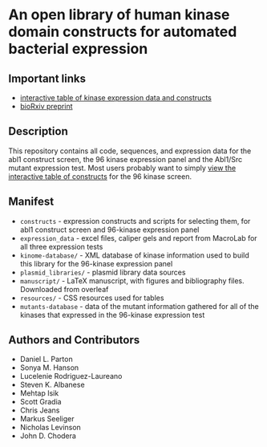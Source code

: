# An open library of human kinase domain constructs for automated bacterial expression

## Important links

* [interactive table of kinase expression data and constructs](http://choderalab.github.io/kinome-data/kinase_constructs-addgene_hip_sgc.html)
* [bioRxiv preprint](http://biorxiv.org/content/early/2016/02/03/038711)

## Description

This repository contains all code, sequences, and expression data for the abl1 construct screen, the 96 kinase expression panel and the Abl1/Src mutant expression test. 
Most users probably want to simply [view the interactive table of constructs](http://choderalab.github.io/kinome-data/kinase_constructs-addgene_hip_sgc.html) for the 96 kinase screen. 

## Manifest

* `constructs` - expression constructs and scripts for selecting them, for abl1 construct screen and 96-kinase expression panel
* `expression_data` - excel files, caliper gels and report from MacroLab for all three expression tests 
* `kinome-database/` - XML database of kinase information used to build this library for the 96-kinase expression panel 
* `plasmid_libraries/` - plasmid library data sources 
* `manuscript/` - LaTeX manuscript, with figures and bibliography files. Downloaded from overleaf
* `resources/` - CSS resources used for tables
* `mutants-database` - data of the mutant information gathered for all of the kinases that expressed in the 96-kinase expression test 

## Authors and Contributors
* Daniel L. Parton
* Sonya M. Hanson
* Lucelenie Rodriguez-Laureano
* Steven K. Albanese
* Mehtap Isik 
* Scott Gradia
* Chris Jeans
* Markus Seeliger
* Nicholas Levinson
* John D. Chodera

